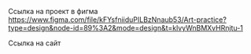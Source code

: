 Ссылка на проект в фигма  https://www.figma.com/file/kFYsfniiduPILBzNnaub53/Art-practice?type=design&node-id=89%3A2&mode=design&t=klvyWnBMXvHRnjtu-1

Ссылка на сайт
